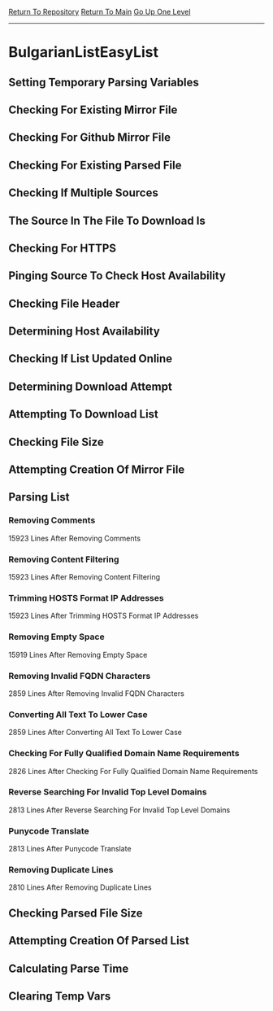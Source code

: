 [Return To Repository](https://github.com/bast69/piholeparser/)
[Return To Main](https://github.com/bast69/piholeparser/blob/master/RecentRunLogs/Mainlog.md)
[Go Up One Level](https://github.com/bast69/piholeparser/blob/master/RecentRunLogs/TopLevelScripts/30-Processing-External-Blacklists.md)
____________________________________
# BulgarianListEasyList
## Setting Temporary Parsing Variables
## Checking For Existing Mirror File
## Checking For Github Mirror File
## Checking For Existing Parsed File
## Checking If Multiple Sources
## The Source In The File To Download Is
## Checking For HTTPS
## Pinging Source To Check Host Availability
## Checking File Header
## Determining Host Availability
## Checking If List Updated Online
## Determining Download Attempt
## Attempting To Download List
## Checking File Size
## Attempting Creation Of Mirror File
## Parsing List
### Removing Comments
15923 Lines After Removing Comments
### Removing Content Filtering
15923 Lines After Removing Content Filtering
### Trimming HOSTS Format IP Addresses
15923 Lines After Trimming HOSTS Format IP Addresses
### Removing Empty Space
15919 Lines After Removing Empty Space
### Removing Invalid FQDN Characters
2859 Lines After Removing Invalid FQDN Characters
### Converting All Text To Lower Case
2859 Lines After Converting All Text To Lower Case
### Checking For Fully Qualified Domain Name Requirements
2826 Lines After Checking For Fully Qualified Domain Name Requirements
### Reverse Searching For Invalid Top Level Domains
2813 Lines After Reverse Searching For Invalid Top Level Domains
### Punycode Translate
2813 Lines After Punycode Translate
### Removing Duplicate Lines
2810 Lines After Removing Duplicate Lines
## Checking Parsed File Size
## Attempting Creation Of Parsed List
## Calculating Parse Time
## Clearing Temp Vars

